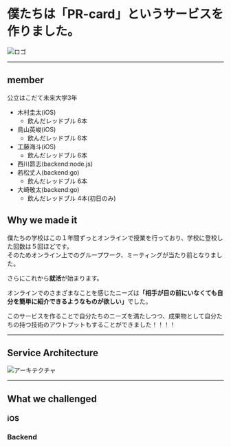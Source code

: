 # 僕たちは「PR-card」というサービスを作りました。

![ロゴ](https://initial-practice.s3-ap-northeast-1.amazonaws.com/second-sprintReview/logo.png)

---
## member  
公立はこだて未来大学3年  
- 木村圭太(iOS)
  - 飲んだレッドブル 6本
- 鳥山英峻(iOS)
  - 飲んだレッドブル 6本
- 工藤海斗(iOS)
  - 飲んだレッドブル 6本 
- 西川昴志(backend:node.js)
- 若松丈人(backend:go)
  - 飲んだレッドブル 6本
- 大崎敬太(backend:go) 
  - 飲んだレッドブル 4本(初日のみ)
## Why we made it  
僕たちの学校はこの１年間ずっとオンラインで授業を行っており、学校に登校した回数は５回ほどです。  
そのためオンライン上でのグループワーク、ミーティングが当たり前となりました。

さらにこれから<b>就活</b>が始まります。 


オンラインでのさまざまなことを感じたニーズは<b>「相手が目の前にいなくても自分を簡単に紹介できるようなものが欲しい」</b>でした。


このサービスを作ることで自分たちのニーズを満たしつつ、成果物として自分たちの持つ技術のアウトプットもすることができました！！！！

---
## Service Architecture
![アーキテクチャ](https://initial-practice.s3-ap-northeast-1.amazonaws.com/second-sprintReview/architecture.png)

---

## What we challenged
### iOS

### Backend
